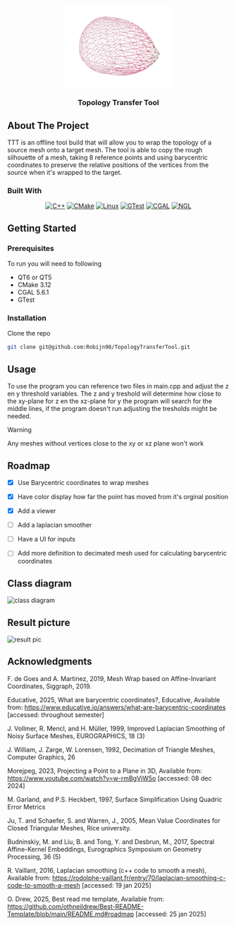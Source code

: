 
<!-- PROJECT LOGO -->
<br />
<div align="center">
  <a href="https://github.com/NCCA/programming-project-Robijn98">
    <img src="images/wireFrame.png" alt="Logo" width="250">
  </a>
  <h3 align="center">Topology Transfer Tool</h3>
  
</div>

<!-- ABOUT THE PROJECT -->
## About The Project



TTT is an offline tool build that will allow you to wrap the topology of a source mesh onto a target mesh. 
The tool is able to copy the rough silhouette of a mesh, taking 8 reference points and using barycentric coordinates
to preserve the relative positions of the vertices from the source when it's wrapped to the target. 

### Built With
<div align="center">
  
[![C++](https://img.shields.io/badge/C++-00599C.svg?&logo=cplusplus&logoColor=white)](#)
[![CMake](https://img.shields.io/badge/build-CMake-blue?logo=cmake&logoColor=white)](#)
[![Linux](https://img.shields.io/badge/platform-Linux-green?logo=linux&logoColor=white)](#)
[![GTest](https://img.shields.io/badge/tests-Google%20Test-brightgreen?logo=googletest&logoColor=white)](#)
[![CGAL](https://img.shields.io/badge/CGAL-5.6.1-blue)](#)
[![NGL](https://img.shields.io/badge/uses-NGL-orange)](#)

</div>


<!-- GETTING STARTED -->
## Getting Started
### Prerequisites

To run you will need to following 
- QT6 or QT5
- CMake 3.12
- CGAL 5.6.1
- GTest

### Installation
Clone the repo
   ```sh
   git clone git@github.com:Robijn98/TopologyTransferTool.git
   ```
<!-- USAGE EXAMPLES -->
## Usage

To use the program you can reference two files in main.cpp and adjust the z en y threshold variables.
The z and y treshold will determine how close to the xy-plane for z en the xz-plane for y
the program will search for the middle lines, if the program doesn't run adjusting the 
tresholds might be needed.
> [!WARNING]  
> Any meshes without vertices close to the xy or xz plane won't work

<!-- ROADMAP -->
## Roadmap 
- [x] Use Barycentric coordinates to wrap meshes
- [x] Have color display how far the point has moved from it's orginal position
- [x] Add a viewer
- [ ] Add a laplacian smoother
- [ ] Have a UI for inputs
- [ ] Add more definition to decimated mesh used for calculating barycentric coordinates 


<!-- class-diagram -->
## Class diagram
![class diagram](https://github.com/NCCA/programming-project-Robijn98/blob/main/classDiagram/classDiagram.png)


<!-- RESULT PIC -->
## Result picture
![result pic](https://github.com/NCCA/programming-project-Robijn98/blob/main/images/resultPic.png)



<!-- ACKNOWLEDGMENTS -->
## Acknowledgments

F. de Goes and A. Martinez,  2019, Mesh Wrap based on Affine-Invariant Coordinates,  Siggraph,  2019. 

Educative,  2025, What are barycentric coordinates?,  Educative,  Available from: https://www.educative.io/answers/what-are-barycentric-coordinates [accessed: throughout semester]

J. Vollmer,  R. Mencl, and H. Müller, 1999, Improved Laplacian Smoothing of Noisy Surface Meshes,  EUROGRAPHICS,  18 (3)

J. William, J. Zarge, W. Lorensen, 1992, Decimation of Triangle Meshes,  Computer Graphics,  26 

Morejpeg, 2023, Projecting a Point to a Plane in 3D, Available from: https://www.youtube.com/watch?v=w-rmBgVjW5o [accessed: 08 dec 2024] 

M. Garland, and P.S. Heckbert, 1997,  Surface Simplification Using Quadric Error Metrics

Ju, T. and Schaefer, S. and Warren, J.,  2005, Mean Value Coordinates for Closed Triangular Meshes,  Rice university. 

Budninskiy, M. and Liu, B. and Tong, Y. and Desbrun, M.,  2017, Spectral Affine-Kernel Embeddings,  Eurographics Symposium on Geometry Processing, 36 (5)

R. Vaillant, 2016, Laplacian smoothing (c++ code to smooth a mesh), Available from: https://rodolphe-vaillant.fr/entry/70/laplacian-smoothing-c-code-to-smooth-a-mesh [accessed: 19 jan 2025]

O. Drew, 2025, Best read me template, Available from: https://github.com/othneildrew/Best-README-Template/blob/main/README.md#roadmap [accessed: 25 jan 2025]



